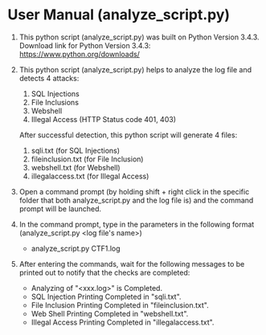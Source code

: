 # User Manual (analyze_script.py)

1. This python script (analyze_script.py) was built on Python Version 3.4.3.
   Download link for Python Version 3.4.3: https://www.python.org/downloads/

2. This python script (analyze_script.py) helps to analyze the log file and detects 4 attacks:   
   1. SQL Injections
   2. File Inclusions
   3. Webshell
   4. Illegal Access (HTTP Status code 401, 403)

   After successful detection, this python script will generate 4 files:
   1. sqli.txt (for SQL Injections)
   2. fileinclusion.txt (for File Inclusion)
   3. webshell.txt (for Webshell)
   4. illegalaccess.txt (for Illegal Access)

3. Open a command prompt (by holding shift + right click in the specific folder that both analyze_script.py and the log file is) 
   and the command prompt will be launched.

4. In the command prompt, type in the parameters in the following format (analyze_script.py <log file's name>)
   - analyze_script.py CTF1.log

5. After entering the commands, wait for the following messages to be printed out to notify that the checks are completed:
   - Analyzing of "<xxx.log>" is Completed.
   - SQL Injection Printing Completed in "sqli.txt".
   - File Inclusion Printing Completed in "fileinclusion.txt".
   - Web Shell Printing Completed in "webshell.txt".
   - Illegal Access Printing Completed in "illegalaccess.txt".
